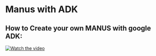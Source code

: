 # Manus with ADK

## How to Create your own MANUS with google ADK:

[![Watch the video](https://www.gstatic.com/youtube/img/annotations/youtube.png)](https://youtu.be/GjdZMIECpio)



